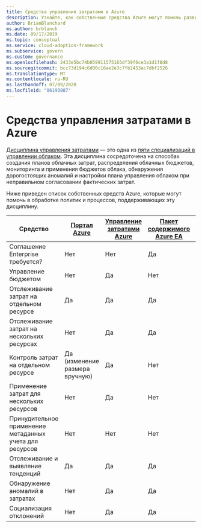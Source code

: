 ```yaml
---
title: Средства управления затратами в Azure
description: Узнайте, как собственные средства Azure могут помочь развитым политикам и процессам, которые поддерживают дисциплину управления затратами.
author: BrianBlanchard
ms.author: brblanch
ms.date: 09/17/2019
ms.topic: conceptual
ms.service: cloud-adoption-framework
ms.subservice: govern
ms.custom: governance
ms.openlocfilehash: 2433e5bc74b059911575165df39f6ce3a1d1f8d8
ms.sourcegitcommit: bcc73d194c6d00c16ae2e3c7fb2453ac7dbf2526
ms.translationtype: MT
ms.contentlocale: ru-RU
ms.lasthandoff: 07/09/2020
ms.locfileid: "86193887"
---
```

# <a name="cost-management-tools-in-azure"></a>Средства управления затратами в Azure

[Дисциплина управления затратами](./index.md) — это одна из [пяти специализаций в управлении облаком](../governance-disciplines.md). Эта дисциплина сосредоточена на способах создания планов облачных затрат, распределения облачных бюджетов, мониторинга и применения бюджетов облака, обнаружения дорогостоящих аномалий и настройки плана управления облаком при неправильном согласовании фактических затрат.

Ниже приведен список собственных средств Azure, которые могут помочь в обработке политик и процессов, поддерживающих эту дисциплину.

<!-- TODO: Content packs are deprecated. -->

| Средство | [Портал Azure](https://azure.microsoft.com/features/azure-portal)  | [Управление затратами Azure](https://docs.microsoft.com/azure/cost-management-billing/cost-management-billing-overview)  | [Пакет содержимого Azure EA](https://docs.microsoft.com/power-bi/service-connect-to-azure-enterprise)  | [Политика Azure](https://docs.microsoft.com/azure/governance/policy/overview) |
|---------|---------|---------|---------|---------|
| Соглашение Enterprise требуется?     | Нет         | Нет         | Да         | Нет         |
| Управление бюджетом     | Нет         | Да         | Нет         | Да         |
| Отслеживание затрат на отдельном ресурсе    | Да         | Да         | Да         | Нет         |
| Отслеживание затрат на нескольких ресурсах    | Нет         | Да        | Да         | Нет         |
| Контроль затрат на отдельном ресурсе     | Да (изменение размера вручную)         | Да         | Нет         | Да         |
| Применение затрат для нескольких ресурсов    | Нет         | Да         | Нет         | Да         |
| Принудительное применение метаданных учета для ресурсов    | Нет         | Нет         | Нет         | Да         |
| Отслеживание и выявление тенденций     | Да          | Да        | Да         | Нет         |
| Обнаружение аномалий в затратах     | Нет         | Да        | Да         | Нет        |
| Социализация отклонений     | Нет        | Да        | Да        | Нет        |
